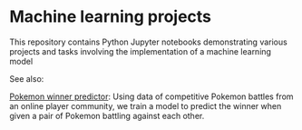 # Machine learning projects
This repository contains Python Jupyter notebooks demonstrating various projects and tasks involving the implementation of a machine learning model

See also:

[Pokemon winner predictor](https://github.com/vuhcl/Pokemon-predictor): Using data of competitive Pokemon battles from an online player community, we train a model to predict the winner when given a pair of Pokemon battling against each other.
